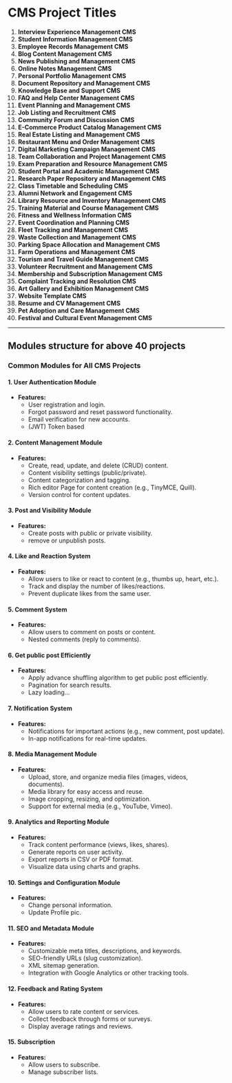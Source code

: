 # **CMS Project Titles**

1.  **Interview Experience Management CMS**
2.  **Student Information Management CMS**
3.  **Employee Records Management CMS**
4.  **Blog Content Management CMS**
5.  **News Publishing and Management CMS**
6.  **Online Notes Management CMS**
7.  **Personal Portfolio Management CMS**
8.  **Document Repository and Management CMS**
9.  **Knowledge Base and Support CMS**
10. **FAQ and Help Center Management CMS**
11. **Event Planning and Management CMS**
12. **Job Listing and Recruitment CMS**
13. **Community Forum and Discussion CMS**
14. **E-Commerce Product Catalog Management CMS**
15. **Real Estate Listing and Management CMS**
16. **Restaurant Menu and Order Management CMS**
17. **Digital Marketing Campaign Management CMS**
18. **Team Collaboration and Project Management CMS**
19. **Exam Preparation and Resource Management CMS**
20. **Student Portal and Academic Management CMS**
21. **Research Paper Repository and Management CMS**
22. **Class Timetable and Scheduling CMS**
23. **Alumni Network and Engagement CMS**
24. **Library Resource and Inventory Management CMS**
25. **Training Material and Course Management CMS**
26. **Fitness and Wellness Information CMS**
27. **Event Coordination and Planning CMS**
28. **Fleet Tracking and Management CMS**
29. **Waste Collection and Management CMS**
30. **Parking Space Allocation and Management CMS**
31. **Farm Operations and Management CMS**
32. **Tourism and Travel Guide Management CMS**
33. **Volunteer Recruitment and Management CMS**
34. **Membership and Subscription Management CMS**
35. **Complaint Tracking and Resolution CMS**
36. **Art Gallery and Exhibition Management CMS**
37. **Website Template CMS**
38. **Resume and CV Management CMS**
39. **Pet Adoption and Care Management CMS**
40. **Festival and Cultural Event Management CMS**

---

## Modules structure for above 40 projects

### **Common Modules for All CMS Projects**

#### **1. User Authentication Module**

- **Features:**
  - User registration and login.
  - Forgot password and reset password functionality.
  - Email verification for new accounts.
  - (JWT) Token based

#### **2. Content Management Module**

- **Features:**
  - Create, read, update, and delete (CRUD) content.
  - Content visibility settings (public/private).
  - Content categorization and tagging.
  - Rich editor Page for content creation (e.g., TinyMCE, Quill).
  - Version control for content updates.

#### **3. Post and Visibility Module**

- **Features:**
  - Create posts with public or private visibility.
  - remove or unpublish posts.

#### **4. Like and Reaction System**

- **Features:**
  - Allow users to like or react to content (e.g., thumbs up, heart, etc.).
  - Track and display the number of likes/reactions.
  - Prevent duplicate likes from the same user.

#### **5. Comment System**

- **Features:**
  - Allow users to comment on posts or content.
  - Nested comments (reply to comments).

#### **6. Get public post Efficiently**

- **Features:**
  - Apply advance shuffling algorithm to get public post efficiently.
  - Pagination for search results.
  - Lazy loading...

#### **7. Notification System**

- **Features:**
  - Notifications for important actions (e.g., new comment, post update).
  - In-app notifications for real-time updates.

#### **8. Media Management Module**

- **Features:**
  - Upload, store, and organize media files (images, videos, documents).
  - Media library for easy access and reuse.
  - Image cropping, resizing, and optimization.
  - Support for external media (e.g., YouTube, Vimeo).

#### **9. Analytics and Reporting Module**

- **Features:**
  - Track content performance (views, likes, shares).
  - Generate reports on user activity.
  - Export reports in CSV or PDF format.
  - Visualize data using charts and graphs.

#### **10. Settings and Configuration Module**

- **Features:**
  - Change personal information.
  - Update Profile pic.

#### **11. SEO and Metadata Module**

- **Features:**
  - Customizable meta titles, descriptions, and keywords.
  - SEO-friendly URLs (slug customization).
  - XML sitemap generation.
  - Integration with Google Analytics or other tracking tools.

#### **12. Feedback and Rating System**

- **Features:**
  - Allow users to rate content or services.
  - Collect feedback through forms or surveys.
  - Display average ratings and reviews.

#### **15. Subscription**

- **Features:**
  - Allow users to subscribe.
  - Manage subscriber lists.
